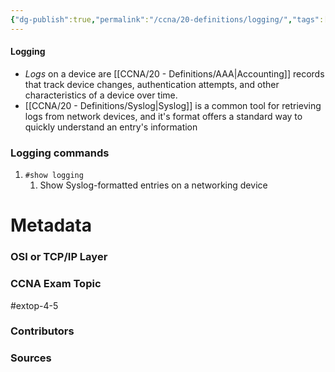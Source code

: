 ```yaml
---
{"dg-publish":true,"permalink":"/ccna/20-definitions/logging/","tags":["defs_ccna"],"created":"2023-11-04T12:45:23.000-07:00","updated":"2024-01-10T09:18:48.671-08:00"}
---
```


#### Logging
- *Logs* on a device are [[CCNA/20 - Definitions/AAA\|Accounting]] records that track device changes, authentication attempts, and other characteristics of a device over time.
- [[CCNA/20 - Definitions/Syslog\|Syslog]] is a common tool for retrieving logs from network devices, and it's format offers a standard way to quickly understand an entry's information


### Logging commands
1. `#show logging`
	1. Show Syslog-formatted entries on a networking device






# Metadata
### OSI or TCP/IP Layer

### CCNA Exam Topic
#extop-4-5 
### Contributors

### Sources
